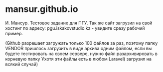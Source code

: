 # mansur.github.io
И. Мансур. Тестовое задание для ПГУ.
Так же сайт загрузил на свой хостинг по адресу: pgu.iskakovstudio.kz - увидите сразу рабочий пример. 

(Github разрешает загружать только 100 файлов за раз, поэтому папку VENDOR пришлось загрузить в виде архива одним файлом, если вы будете тестировать на своем сервере, нужно файл разархивировать в корневую папку Ұхотя эти файлы есть в любом Laravel) загрузил на всякий случай)

